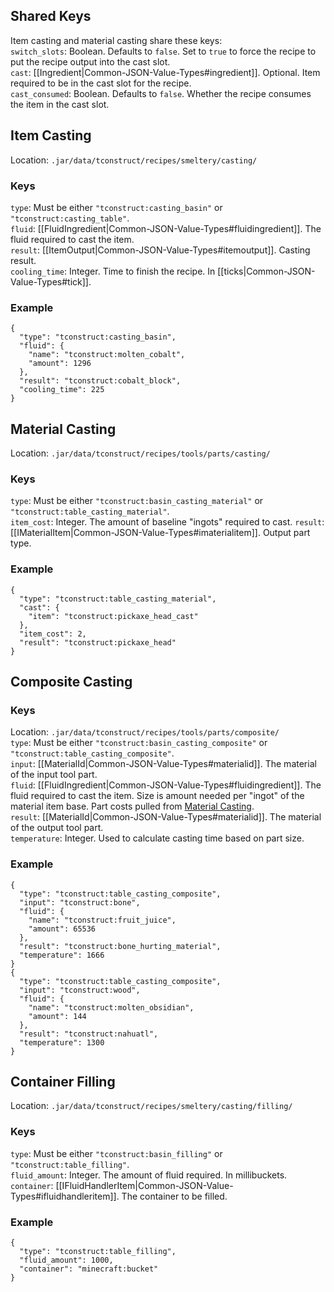 ## Shared Keys
Item casting and material casting share these keys:  
`switch_slots`: Boolean. Defaults to `false`. Set to `true` to force the recipe to put the recipe output into the cast slot.  
`cast`: [[Ingredient|Common-JSON-Value-Types#ingredient]]. Optional. Item required to be in the cast slot for the recipe.  
`cast_consumed`: Boolean. Defaults to `false`. Whether the recipe consumes the item in the cast slot.  

## Item Casting
Location: `.jar/data/tconstruct/recipes/smeltery/casting/`
### Keys
`type`: Must be either `"tconstruct:casting_basin"` or `"tconstruct:casting_table"`.  
`fluid`: [[FluidIngredient|Common-JSON-Value-Types#fluidingredient]]. The fluid required to cast the item.  
`result`: [[ItemOutput|Common-JSON-Value-Types#itemoutput]]. Casting result.  
`cooling_time`: Integer. Time to finish the recipe. In [[ticks|Common-JSON-Value-Types#tick]].  
### Example
    {
      "type": "tconstruct:casting_basin",
      "fluid": {
        "name": "tconstruct:molten_cobalt",
        "amount": 1296
      },
      "result": "tconstruct:cobalt_block",
      "cooling_time": 225
    }

## Material Casting
Location: `.jar/data/tconstruct/recipes/tools/parts/casting/`
### Keys
`type`: Must be either `"tconstruct:basin_casting_material"` or `"tconstruct:table_casting_material"`.  
`item_cost`: Integer. The amount of baseline "ingots" required to cast.
`result`: [[IMaterialItem|Common-JSON-Value-Types#imaterialitem]]. Output part type.  
### Example
    {
      "type": "tconstruct:table_casting_material",
      "cast": {
        "item": "tconstruct:pickaxe_head_cast"
      },
      "item_cost": 2,
      "result": "tconstruct:pickaxe_head"
    }

## Composite Casting
### Keys
Location: `.jar/data/tconstruct/recipes/tools/parts/composite/`  
`type`: Must be either `"tconstruct:basin_casting_composite"` or `"tconstruct:table_casting_composite"`.  
`input`: [[MaterialId|Common-JSON-Value-Types#materialid]]. The material of the input tool part.  
`fluid`: [[FluidIngredient|Common-JSON-Value-Types#fluidingredient]]. The fluid required to cast the item. Size is amount needed per "ingot" of the material item base. Part costs pulled from [Material Casting](#material-casting).  
`result`: [[MaterialId|Common-JSON-Value-Types#materialid]]. The material of the output tool part.  
`temperature`: Integer. Used to calculate casting time based on part size.  
### Example
    {
      "type": "tconstruct:table_casting_composite",
      "input": "tconstruct:bone",
      "fluid": {
        "name": "tconstruct:fruit_juice",
        "amount": 65536
      },
      "result": "tconstruct:bone_hurting_material",
      "temperature": 1666
    }
    {
      "type": "tconstruct:table_casting_composite",
      "input": "tconstruct:wood",
      "fluid": {
        "name": "tconstruct:molten_obsidian",
        "amount": 144
      },
      "result": "tconstruct:nahuatl",
      "temperature": 1300
    }

## Container Filling
Location: `.jar/data/tconstruct/recipes/smeltery/casting/filling/`
### Keys
`type`: Must be either `"tconstruct:basin_filling"` or `"tconstruct:table_filling"`.  
`fluid_amount`: Integer. The amount of fluid required. In millibuckets.  
`container`: [[IFluidHandlerItem|Common-JSON-Value-Types#ifluidhandleritem]]. The container to be filled.  
### Example
    {
      "type": "tconstruct:table_filling",
      "fluid_amount": 1000,
      "container": "minecraft:bucket"
    }

